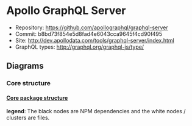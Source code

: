 # Apollo GraphQL Server

- Repository: https://github.com/apollographql/graphql-server
- Commit: b8bd73f854e5d8fad4e6043cca9645f4cd90f495
- Site: http://dev.apollodata.com/tools/graphql-server/index.html
- GraphQL types: http://graphql.org/graphql-js/type/

## Diagrams

### Core structure

#### [Core package structure](./diagrams/core-structure.svg)

__legend__: The black nodes are NPM dependencies and the white nodes / clusters are files.
